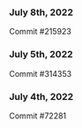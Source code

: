 ### July 8th, 2022

Commit #215923

### July 5th, 2022

Commit #314353


### July 4th, 2022

Commit #72281
